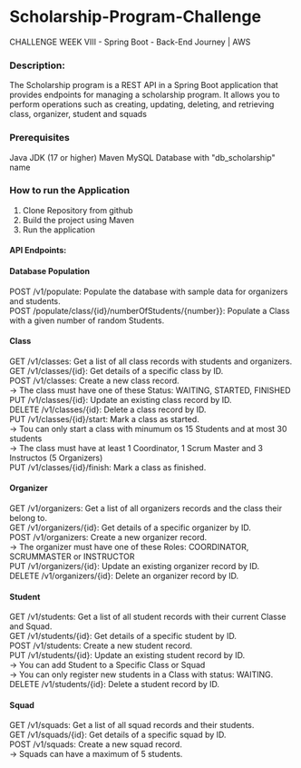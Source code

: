 # Scholarship-Program-Challenge
CHALLENGE WEEK VIII - Spring Boot - Back-End Journey | AWS

### Description:
The Scholarship program is a REST API in a Spring Boot application that provides endpoints for managing a scholarship program. 
It allows you to perform operations such as creating, updating, deleting, and retrieving class, organizer, student and squads

### Prerequisites
Java JDK (17 or higher)
Maven
MySQL Database with "db_scholarship" name

### How to run the Application
1. Clone Repository from github
2. Build the project using Maven
3. Run the application



#### API Endpoints:

#### Database Population<br />
POST /v1/populate: Populate the database with sample data for organizers and students.<br />
POST /populate/class/{id}/numberOfStudents/{number}}: Populate a Class with a given number of random Students. <br />

#### Class<br/>
GET /v1/classes: Get a list of all class records with students and organizers. <br/>
GET /v1/classes/{id}: Get details of a specific class by ID. <br />
POST /v1/classes: Create a new class record.<br />
    -> The class must have one of these Status: WAITING, STARTED, FINISHED    
PUT /v1/classes/{id}: Update an existing class record by ID.<br />
DELETE /v1/classes/{id}: Delete a class record by ID.<br />
PUT /v1/classes/{id}/start: Mark a class as started.<br/>
    -> Tou can only start a class with minumum os 15 Students and at most 30 students <br />
    -> The class must have at least 1 Coordinator, 1 Scrum Master and 3 Instructos (5 Organizers)  <br />
PUT /v1/classes/{id}/finish: Mark a class as finished.<br />

#### Organizer<br />
GET /v1/organizers: Get a list of all organizers records and the class their belong to.<br />
GET /v1/organizers/{id}: Get details of a specific organizer by ID.<br />
POST /v1/organizers: Create a new organizer record.<br />
    -> The organizer must have one of these Roles: COORDINATOR, SCRUMMASTER or INSTRUCTOR <br/>
PUT /v1/organizers/{id}: Update an existing organizer record by ID.<br />
DELETE /v1/organizers/{id}: Delete an organizer record by ID.<br />

#### Student<br />
GET /v1/students: Get a list of all student records with their current Classe and Squad.<br />
GET /v1/students/{id}: Get details of a specific student by ID.<br />
POST /v1/students: Create a new student record.<br />
PUT /v1/students/{id}: Update an existing student record by ID.<br/>
    -> You can add Student to a Specific Class or Squad<br/>
    -> You can only register new students in a Class with status: WAITING. <br />
DELETE /v1/students/{id}: Delete a student record by ID.<br />

#### Squad<br />

GET /v1/squads: Get a list of all squad records and their students.<br />
GET /v1/squads/{id}: Get details of a specific squad by ID.<br />
POST /v1/squads: Create a new squad record.<br />
    -> Squads can have a maximum of 5 students.












